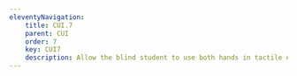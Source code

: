 ```yaml
---
eleventyNavigation:
    title: CUI.7
    parent: CUI
    order: 7
    key: CUI7
    description: Allow the blind student to use both hands in tactile exploration.
---
```

